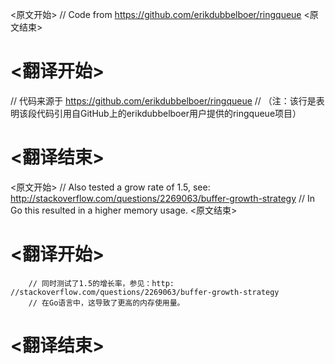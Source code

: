 
<原文开始>
// Code from https://github.com/erikdubbelboer/ringqueue
<原文结束>

# <翻译开始>
// 代码来源于 https://github.com/erikdubbelboer/ringqueue
// （注：该行是表明该段代码引用自GitHub上的erikdubbelboer用户提供的ringqueue项目）
# <翻译结束>


<原文开始>
		// Also tested a grow rate of 1.5, see: http://stackoverflow.com/questions/2269063/buffer-growth-strategy
		// In Go this resulted in a higher memory usage.
<原文结束>

# <翻译开始>
		// 同时测试了1.5的增长率，参见：http:		//stackoverflow.com/questions/2269063/buffer-growth-strategy
		// 在Go语言中，这导致了更高的内存使用量。
# <翻译结束>


